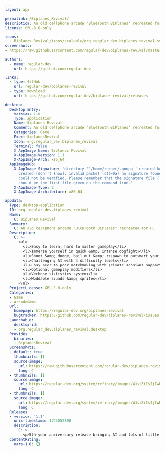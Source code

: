 ```yaml
---
layout: app

permalink: /Biplanes_Revival/
description: An old cellphone arcade "BlueTooth BiPlanes" recreated for PC
license: GPL-3.0-only

icons:
  - Biplanes_Revival/icons/scalable/org.regular_dev.biplanes_revival.svg
screenshots:
- https://raw.githubusercontent.com/regular-dev/biplanes-revival/master/assets/menu/screen_logo.png

authors:
  - name: regular-dev
    url: https://github.com/regular-dev

links:
  - type: GitHub
    url: regular-dev/biplanes-revival
  - type: Download
    url: https://github.com/regular-dev/biplanes-revival/releases

desktop:
  Desktop Entry:
    Version: 1.0
    Type: Application
    Name: Biplanes Revival
    Comment: An old cellphone arcade "BlueTooth BiPlanes" recreated for PC
    Categories: Game
    Exec: BiplanesRevival
    Icon: org.regular_dev.biplanes_revival
    Terminal: false
    X-AppImage-Name: Biplanes Revival
    X-AppImage-Version: 1.1
    X-AppImage-Arch: x86_64
  AppImageHub:
    X-AppImage-Signature: 'directory ''/home/runner/.gnupg'' created keybox ''/home/runner/.gnupg/pubring.kbx''
      created [don''t know]: invalid packet (ctb=0a) no signature found the signature
      could not be verified. Please remember that the signature file (.sig or .asc)
      should be the first file given on the command line.'
    X-AppImage-Type: 2
    X-AppImage-Architecture: x86_64

appdata:
  Type: desktop-application
  ID: org.regular_dev.biplanes_revival
  Name:
    C: Biplanes Revival
  Summary:
    C: An old cellphone arcade "BlueTooth BiPlanes" recreated for PC
  Description:
    C: >-
      <ul>
        <li>Easy to learn, hard to master gameplay</li>
        <li>Immerse yourself in quick &amp; intense dogfights</li>
        <li>Shoot &amp; dodge, bail out &amp; respawn to outsmart your rival</li>
        <li>Challenging AI with 4 difficulty levels</li>
        <li>Easy peer-to-peer matchmaking with private sessions support</li>
        <li>Optional gameplay modifiers</li>
        <li>Verbose statistics system</li>
        <li>Moddable sounds &amp; sprites</li>
      </ul>
  ProjectLicense: GPL-3.0-only
  Categories:
  - Game
  - ArcadeGame
  Url:
    homepage: https://regular-dev.org/biplanes-revival
    bugtracker: https://github.com/regular-dev/biplanes-revival/issues
  Launchable:
    desktop-id:
    - org.regular_dev.biplanes_revival.desktop
  Provides:
    binaries:
    - BiplanesRevival
  Screenshots:
  - default: true
    thumbnails: []
    source-image:
      url: https://raw.githubusercontent.com/regular-dev/biplanes-revival/master/assets/menu/screen_logo.png
      lang: C
  - thumbnails: []
    source-image:
      url: https://regular-dev.org/system/refinery/images/W1siZiIsIjIwMjQvMDQvMTQvNHY5N3phZHk5Z19CaXBsYW5lc1Jldml2YWxfc2NyZWVuc2hvdF8xLnBuZyJdXQ/BiplanesRevival_screenshot_1.png?sha=ac4d807051bc375e
      lang: C
  - thumbnails: []
    source-image:
      url: https://regular-dev.org/system/refinery/images/W1siZiIsIjIwMjQvMDQvMTQvNW13dXc1cHFja19CaXBsYW5lc1Jldml2YWxfc2NyZWVuc2hvdF8yLnBuZyJdXQ/BiplanesRevival_screenshot_2.png?sha=2157c2ac2626cf29
      lang: C
  Releases:
  - version: '1.1'
    unix-timestamp: 1713052800
    description:
      C: >-
        <p>5th-year anniversary release bringing AI and lots of little improvements</p>
  ContentRating:
    oars-1.0: {}
---
```

